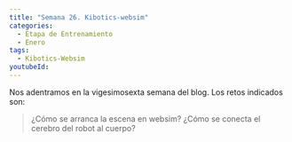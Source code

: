 ```yaml
---
title: "Semana 26. Kibotics-websim"
categories:
  - Etapa de Entrenamiento
  - Enero
tags:
  - Kibotics-Websim
youtubeId: 
---
```


Nos adentramos en la vigesimosexta semana del blog. Los retos indicados son:

> ¿Cómo se arranca la escena en websim?
> ¿Cómo se conecta el cerebro del robot al cuerpo?
